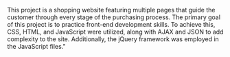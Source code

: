 This project is a shopping website featuring multiple pages that guide the customer through every stage of the purchasing process.
The primary goal of this project is to practice front-end development skills. To achieve this, CSS, HTML, and JavaScript were utilized, along with AJAX and JSON to add complexity to the site.
Additionally, the jQuery framework was employed in the JavaScript files."
